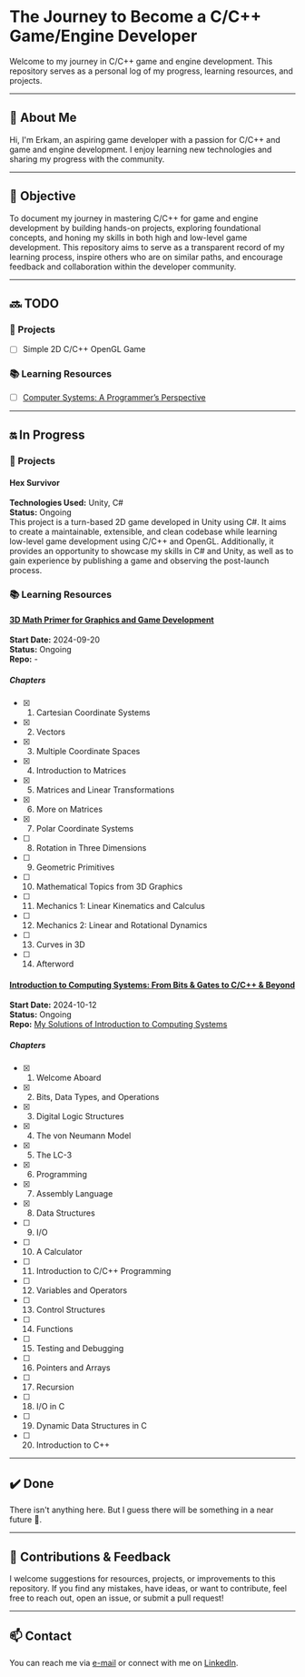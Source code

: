 # The Journey to Become a C/C++ Game/Engine Developer

Welcome to my journey in C/C++ game and engine development. This repository serves as a personal log of my progress, learning resources, and projects.

---

## 👤 About Me

Hi, I'm Erkam, an aspiring game developer with a passion for C/C++ and game and engine development. I enjoy learning new technologies and sharing my progress with the community.

---

## 🎯 Objective

To document my journey in mastering C/C++ for game and engine development by building hands-on projects, exploring foundational concepts, and honing my skills in both high and low-level game development. This repository aims to serve as a transparent record of my learning process, inspire others who are on similar paths, and encourage feedback and collaboration within the developer community.

---

## 🔜 TODO

### 📝 Projects

- [ ] Simple 2D C/C++ OpenGL Game

### 📚 Learning Resources

- [ ] [Computer Systems: A Programmer’s Perspective](https://www.goodreads.com/book/show/25403633-computer-systems)

---

## 🔛 In Progress

### 📝 Projects

#### Hex Survivor</br>

**Technologies Used:** Unity, C#</br>
**Status:** Ongoing</br>
This project is a turn-based 2D game developed in Unity using C#. It aims to create a maintainable, extensible, and clean codebase while learning low-level game development using C/C++ and OpenGL. Additionally, it provides an opportunity to showcase my skills in C# and Unity, as well as to gain experience by publishing a game and observing the post-launch process.

### 📚 Learning Resources

#### [3D Math Primer for Graphics and Game Development](https://gamemath.com)

**Start Date:** 2024-09-20</br>
**Status:** Ongoing</br>
**Repo:** -

##### Chapters

- [x] 1. Cartesian Coordinate Systems
- [x] 2. Vectors
- [x] 3. Multiple Coordinate Spaces
- [x] 4. Introduction to Matrices
- [x] 5. Matrices and Linear Transformations
- [x] 6. More on Matrices
- [x] 7. Polar Coordinate Systems
- [ ] 8. Rotation in Three Dimensions
- [ ] 9. Geometric Primitives
- [ ] 10. Mathematical Topics from 3D Graphics
- [ ] 11. Mechanics 1: Linear Kinematics and Calculus
- [ ] 12. Mechanics 2: Linear and Rotational Dynamics
- [ ] 13. Curves in 3D
- [ ] 14. Afterword

#### [Introduction to Computing Systems: From Bits & Gates to C/C++ & Beyond](https://www.mheducation.com/highered/product/introduction-computing-systems-bits-gates-c-c-beyond-patt-patel/M9781260150537.html)

**Start Date:** 2024-10-12</br>
**Status:** Ongoing</br>
**Repo:** [My Solutions of Introduction to Computing Systems](https://github.com/erkamuzuncayir/solutions-of-introduction-to-computing-systems)

##### Chapters

- [x] 1. Welcome Aboard
- [x] 2. Bits, Data Types, and Operations
- [x] 3. Digital Logic Structures
- [x] 4. The von Neumann Model
- [x] 5. The LC-3
- [x] 6. Programming
- [x] 7. Assembly Language
- [x] 8. Data Structures
- [ ] 9. I/O
- [ ] 10. A Calculator
- [ ] 11. Introduction to C/C++ Programming
- [ ] 12. Variables and Operators
- [ ] 13. Control Structures
- [ ] 14. Functions
- [ ] 15. Testing and Debugging
- [ ] 16. Pointers and Arrays
- [ ] 17. Recursion
- [ ] 18. I/O in C
- [ ] 19. Dynamic Data Structures in C
- [ ] 20. Introduction to C++

---

## ✔️ Done

There isn't anything here. But I guess there will be something in a near future 👀.

---

## 🤝 Contributions & Feedback

I welcome suggestions for resources, projects, or improvements to this repository. If you find any mistakes, have ideas, or want to contribute, feel free to reach out, open an issue, or submit a pull request!

---

## 📫 Contact

You can reach me via [e-mail](mailto:erkamuzuncayir@gmail.com) or connect with me on [LinkedIn](https://www.linkedin.com/in/erkamuzuncayir/).
